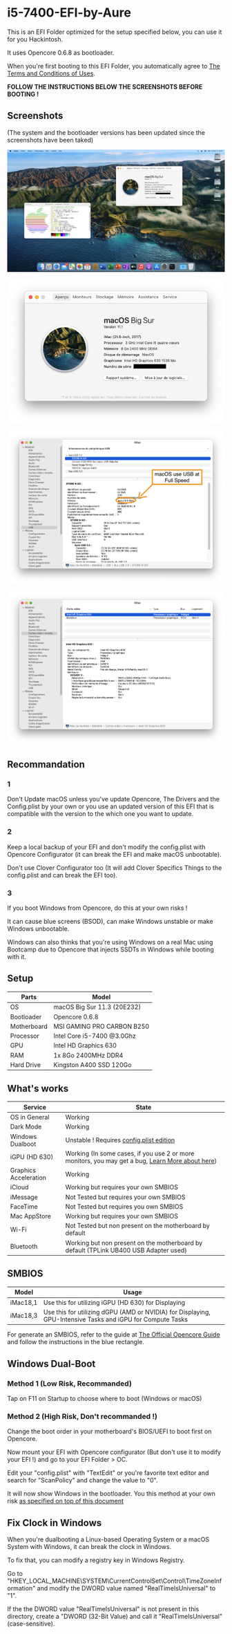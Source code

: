 # i5-7400-EFI-by-Aure

This is an EFI Folder optimized for the setup specified below, you can use it for you Hackintosh.

It uses Opencore 0.6.8 as bootloader.

When you're first booting to this EFI Folder, you automatically agree to [The Terms and Conditions of Uses](https://github.com/AurelienAudero/i5-7400-EFI-by-Aure/blob/master/LICENSE).

**FOLLOW THE INSTRUCTIONS BELOW THE SCREENSHOTS BEFORE BOOTING !**

## Screenshots

(The system and the bootloader versions has been updated since the screenshots have been taked)

![Global-View-of-System](/Images/Global-View-of-System.png)

![About-This-Mac](/Images/About-This-Mac.png)

![System-Report-USB](/Images/System-Report-USB.png)

![System-Report-Displays](/Images/System-Report-Displays.png)

## Recommandation

### 1

Don't Update macOS unless you've update Opencore, The Drivers and the Config.plist by your own or you use an updated version of this EFI that is compatible with the version to the which one you want to update.

### 2

Keep a local backup of your EFI and don't modify the config.plist with Opencore Configurator (it can break the EFI and make macOS unbootable).

Don't use Clover Configurator too (It will add Clover Specifics Things to the config.plist and can break the EFI too).

### 3

If you boot Windows from Opencore, do this at your own risks !

It can cause blue screens (BSOD), can make Windows unstable or make Windows unbootable.

Windows can also thinks that you're using Windows on a real Mac using Bootcamp due to Opencore that injects SSDTs in Windows while booting with it.

## Setup
| Parts       | Model                               |
|-------------|-------------------------------------|
| OS          | macOS Big Sur 11.3 (20E232)         |
| Bootloader  | Opencore 0.6.8                      |
| Motherboard | MSI GAMING PRO CARBON B250          |
| Processor   | Intel Core i5-7400 @3.0Ghz          |
| GPU         | Intel HD Graphics 630               |
| RAM         | 1x 8Go 2400MHz DDR4                 |
| Hard Drive  | Kingston A400 SSD 120Go             |

## What's works

| Service               | State                                                                                                                        |
|-----------------------|------------------------------------------------------------------------------------------------------------------------------|
| OS in General         | Working                                                                                                                      |
| Dark Mode             | Working                                                                                                                      |
| Windows Dualboot      | Unstable ! Requires [config.plist edition](https://github.com/AurelienAudero/i5-7400-EFI-by-Aure#windows-dual-boot)          |
| iGPU (HD 630)         | Working (In some cases, if you use 2 or more monitors, you may get a bug, [Learn More about here](https://github.com/AurelienAudero/i5-7400-EFI-by-Aure/issues/2))|
| Graphics Acceleration | Working                                                                                                                      |
| iCloud                | Working but requires your own SMBIOS                                                                                         |
| iMessage              | Not Tested but requires your own SMBIOS                                                                                      |
| FaceTime              | Not Tested but requires you own SMBIOS                                                                                       |
| Mac AppStore          | Working but requires your own SMBIOS                                                                                         |
| Wi-Fi                 | Not Tested but non present on the motherboard by default                                                                     |
| Bluetooth             | Working but non present on the motherboard by default (TPLink UB400 USB Adapter used)                                        |

## SMBIOS

| Model    | Usage                                                                                                      |
|----------|------------------------------------------------------------------------------------------------------------|
| iMac18,1 | Use this for utilizing iGPU (HD 630) for Displaying                                                        |
| iMac18,3 | Use this for utilizing dGPU (AMD or NVIDIA) for Displaying, GPU-Intensive Tasks and iGPU for Compute Tasks |

For generate an SMBIOS, refer to the guide at [The Official Opencore Guide](https://dortania.github.io/OpenCore-Install-Guide/config.plist/kaby-lake.html#platforminfo) and follow the instructions in the blue rectangle.

## Windows Dual-Boot

### Method 1 (Low Risk, Recommanded)

Tap on F11 on Startup to choose where to boot (Windows or macOS)

### Method 2 (High Risk, Don't recommanded !)

Change the boot order in your motherboard's BIOS/UEFI to boot first on Opencore.

Now mount your EFI with Opencore configurator (But don't use it to modify your EFI !) and go to your EFI Folder > OC.

Edit your "config.plist" with "TextEdit" or you're favorite text editor and search for "ScanPolicy" and change the value to "0".

It will now show Windows in the bootloader. You this method at your own risk [as specified on top of this document](https://github.com/AurelienAudero/i5-7400-EFI-by-Aure#recommandation)

## Fix Clock in Windows

When you're dualbooting a Linux-based Operating System or a macOS System with Windows, it can break the clock in Windows.

To fix that, you can modify a registry key in Windows Registry.

Go to "HKEY_LOCAL_MACHINE\SYSTEM\CurrentControlSet\Control\TimeZoneInformation" and modify the DWORD value named "RealTimeIsUniversal" to "1".

If the the DWORD value "RealTimeIsUniversal" is not present in this directory, create a "DWORD (32-Bit Value) and call it "RealTimeIsUniversal" (case-sensitive).
